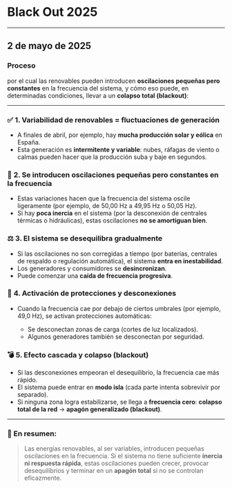 # Black Out 2025

-----------------------------------------------------------------------------------------------------------

## 2 de mayo de 2025


### Proceso 
por el cual las renovables pueden introducen **oscilaciones pequeñas pero constantes** en la frecuencia del sistema, y cómo eso puede, en determinadas condiciones, llevar a un **colapso total (blackout)**:

---

### ✅ **1. Variabilidad de renovables = fluctuaciones de generación**

* A finales de abril, por ejemplo, hay **mucha producción solar y eólica** en España.
* Esta generación es **intermitente y variable**: nubes, ráfagas de viento o calmas pueden hacer que la producción suba y baje en segundos.

### 🔁 **2. Se introducen oscilaciones pequeñas pero constantes en la frecuencia**

* Estas variaciones hacen que la frecuencia del sistema oscile ligeramente (por ejemplo, de 50,00 Hz a 49,95 Hz o 50,05 Hz).
* Si hay **poca inercia** en el sistema (por la desconexión de centrales térmicas o hidráulicas), estas oscilaciones **no se amortiguan bien**.

### ⚖️ **3. El sistema se desequilibra gradualmente**

* Si las oscilaciones no son corregidas a tiempo (por baterías, centrales de respaldo o regulación automática), el sistema **entra en inestabilidad**.
* Los generadores y consumidores se **desincronizan**.
* Puede comenzar una **caída de frecuencia progresiva**.

### 🧨 **4. Activación de protecciones y desconexiones**

* Cuando la frecuencia cae por debajo de ciertos umbrales (por ejemplo, 49,0 Hz), se activan protecciones automáticas:

  * Se desconectan zonas de carga (cortes de luz localizados).
  * Algunos generadores también se desconectan por seguridad.

### 💣 **5. Efecto cascada y colapso (blackout)**

* Si las desconexiones empeoran el desequilibrio, la frecuencia cae más rápido.
* El sistema puede entrar en **modo isla** (cada parte intenta sobrevivir por separado).
* Si ninguna zona logra estabilizarse, se llega a **frecuencia cero**: **colapso total de la red** → **apagón generalizado (blackout)**.

---

### 🎯 En resumen:

> Las energías renovables, al ser variables, introducen pequeñas oscilaciones en la frecuencia.
> Si el sistema no tiene suficiente **inercia ni respuesta rápida**, estas oscilaciones pueden crecer, provocar desequilibrios y terminar en un **apagón total** si no se controlan eficazmente.


